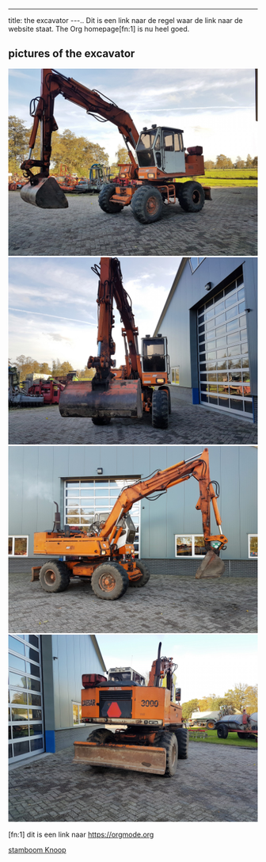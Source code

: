 ---
title: the excavator
---..
Dit is een link naar de regel waar de link naar de website staat. The Org homepage[fn:1] is nu heel goed.
## pictures of the excavator

![the excavator](20191102_150556.jpg)
![the excavator](20191102_150605.jpg)
![the excavator](20191102_150617.jpg)
![the excavator](20191102_150639.jpg)

[fn:1] dit is een link naar https://orgmode.org

[stamboom Knoop](https://wlknoop.github.io/ebb/stamboomKnoop.html)
